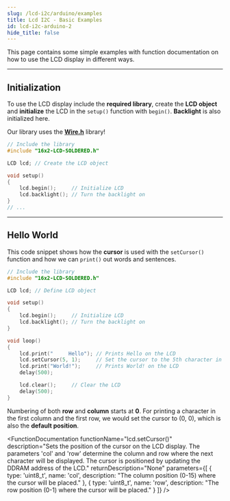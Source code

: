 ```yaml
---
slug: /lcd-i2c/arduino/examples
title: Lcd I2C - Basic Examples
id: lcd-i2c-arduino-2
hide_title: false
---
```


This page contains some simple examples with function documentation on how to use the LCD display in different ways.

---

## Initialization

To use the LCD display include the **required library**, create the **LCD object** and **initialize** the LCD in the `setup()` function with `begin()`. **Backlight** is also initialized here.

<InfoBox> Our library uses the [**Wire.h**](https://docs.arduino.cc/language-reference/en/functions/communication/wire/) library!</InfoBox>

```cpp
// Include the library
#include "16x2-LCD-SOLDERED.h"

LCD lcd; // Create the LCD object

void setup()
{
    lcd.begin();     // Initialize LCD
    lcd.backlight(); // Turn the backlight on
}
// ...
```

<FunctionDocumentation
  functionName="lcd.begin()"
  description="Calls the Wire.begin() function which initializes the Wire library and joins the I2C bus as a controller or a peripheral."
  returnDescription="None"
  parameters={[]}
/>

---

## Hello World

This code snippet shows how the **cursor** is used with the `setCursor()` function and how we can `print()` out words and sentences.

```cpp
// Include the library
#include "16x2-LCD-SOLDERED.h"

LCD lcd; // Define LCD object

void setup()
{
    lcd.begin();     // Initialize LCD
    lcd.backlight(); // Turn the backlight on
}

void loop()
{
    lcd.print("     Hello"); // Prints Hello on the LCD 
    lcd.setCursor(5, 1);     // Set the cursor to the 5th character in line 1
    lcd.print("World!");     // Prints World! on the LCD
    delay(500);

    lcd.clear();     // Clear the LCD
    delay(500);
}
```

<InfoBox>Numbering of both **row** and **column** starts at **0**. For printing a character in the first column and the first row, we would set the cursor to (0, 0), which is also the **default position**. </InfoBox>

<FunctionDocumentation
  functionName="lcd.setCursor()"
  description="Sets the position of the cursor on the LCD display. The parameters 'col' and 'row' determine the column and row where the next character will be displayed. The cursor is positioned by updating the DDRAM address of the LCD."
  returnDescription="None"
  parameters={[
    { type: 'uint8_t', name: 'col', description: "The column position (0-15) where the cursor will be placed." },
    { type: 'uint8_t', name: 'row', description: "The row position (0-1) where the cursor will be placed." }
  ]}
/>

<CenteredImage src="/img/lcd-i2c/hello_world.png" alt="tca schematic" caption="LCD Preview" width="700px" />

<QuickLink 
  title="Hello_World.ino" 
  description="Example file for a Hello World printout using the LCD I2C display"
  url="https://github.com/SolderedElectronics/Soldered-16x2-LCD-Arduino-Library/blob/main/examples/Custom_Chars/Custom_Chars.ino" 
/>